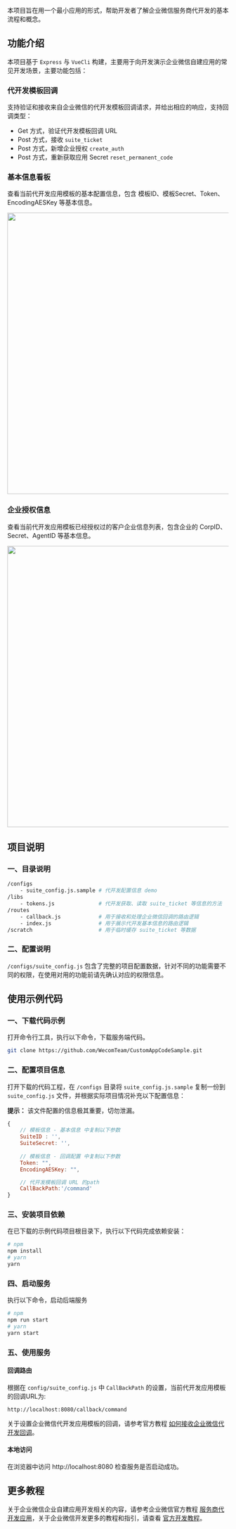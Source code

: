 本项目旨在用一个最小应用的形式，帮助开发者了解企业微信服务商代开发的基本流程和概念。

## 功能介绍

本项目基于 `Express` 与 `VueCli` 构建，主要用于向开发演示企业微信自建应用的常见开发场景，主要功能包括：

### 代开发模板回调

支持验证和接收来自企业微信的代开发模板回调请求，并给出相应的响应，支持回调类型：
- Get 方式，验证代开发模板回调 URL
- Post 方式，接收 `suite_ticket`
- Post 方式，新增企业授权 `create_auth` 
- Post 方式，重新获取应用 Secret `reset_permanent_code` 

### 基本信息看板

查看当前代开发应用模板的基本配置信息，包含 模板ID、模板Secret、Token、EncodingAESKey 等基本信息。

<img src="https://wwcdn.weixin.qq.com/node/wework/images/202211222049.e7f5db2d5f.png" width="640"  max-width="640" />


### 企业授权信息

查看当前代开发应用模板已经授权过的客户企业信息列表，包含企业的 CorpID、Secret、AgentID 等基本信息。

<img src="https://wwcdn.weixin.qq.com/node/wework/images/202211222050.178202f425.png" width="640"  max-width="640" />

## 项目说明

### 一、目录说明

```bash
/configs
    - suite_config.js.sample # 代开发配置信息 demo
/libs
    - tokens.js              # 代开发获取、读取 suite_ticket 等信息的方法
/routes
    - callback.js            # 用于接收和处理企业微信回调的路由逻辑
    - index.js               # 用于展示代开发基本信息的路由逻辑
/scratch                     # 用于临时缓存 suite_ticket 等数据
```

### 二、配置说明

`/configs/suite_config.js` 包含了完整的项目配置数据，针对不同的功能需要不同的权限，在使用对用的功能前请先确认对应的权限信息。

## 使用示例代码

### 一、下载代码示例

打开命令行工具，执行以下命令，下载服务端代码。

```bash
git clone https://github.com/WecomTeam/CustomAppCodeSample.git
```

### 二、配置项目信息

打开下载的代码工程，在 `/configs` 目录将 `suite_config.js.sample` 复制一份到 `suite_config.js` 文件，并根据实际项目情况补充以下配置信息：

**提示：** 该文件配置的信息极其重要，切勿泄漏。

```javascript
{
    // 模板信息 - 基本信息 中复制以下参数
    SuiteID : '',
    SuiteSecret: '',
    
    // 模板信息 - 回调配置 中复制以下参数
    Token: "",
    EncodingAESKey: "",

    // 代开发模板回调 URL 的path
    CallBackPath:'/command'
}
```

### 三、安装项目依赖

在已下载的示例代码项目根目录下，执行以下代码完成依赖安装：
```bash
# npm
npm install 
# yarn
yarn 
```

### 四、启动服务

执行以下命令，启动后端服务

```bash
# npm
npm run start
# yarn
yarn start
```

### 五、使用服务

#### 回调路由
根据在 `config/suite_config.js` 中 `CallBackPath` 的设置，当前代开发应用模板的回调URL为: 

```
http://localhost:8080/callback/command
```

关于设置企业微信代开发应用模板的回调，请参考官方教程 [如何接收企业微信代开发回调](https://developer.work.weixin.qq.com/tutorial/detail/64)。


#### 本地访问
在浏览器中访问 http://localhost:8080 检查服务是否启动成功。

## 更多教程
关于企业微信企业自建应用开发相关的内容，请参考企业微信官方教程 [服务商代开发应用](https://developer.work.weixin.qq.com/tutorial/detail/62)，关于企业微信开发更多的教程和指引，请查看 [官方开发教程](https://developer.work.weixin.qq.com/tutorial/)。

